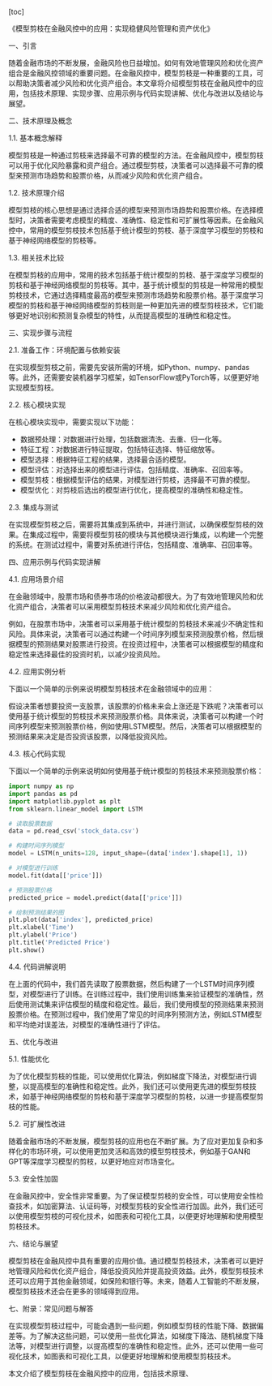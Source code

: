
[toc]                    
                
                
《模型剪枝在金融风控中的应用：实现稳健风险管理和资产优化》

一、引言

随着金融市场的不断发展，金融风险也日益增加。如何有效地管理风险和优化资产组合是金融风控领域的重要问题。在金融风控中，模型剪枝是一种重要的工具，可以帮助决策者减少风险和优化资产组合。本文章将介绍模型剪枝在金融风控中的应用，包括技术原理、实现步骤、应用示例与代码实现讲解、优化与改进以及结论与展望。

二、技术原理及概念

1.1. 基本概念解释

模型剪枝是一种通过剪枝来选择最不可靠的模型的方法。在金融风控中，模型剪枝可以用于优化风险暴露和资产组合。通过模型剪枝，决策者可以选择最不可靠的模型来预测市场趋势和股票价格，从而减少风险和优化资产组合。

1.2. 技术原理介绍

模型剪枝的核心思想是通过选择合适的模型来预测市场趋势和股票价格。在选择模型时，决策者需要考虑模型的精度、准确性、稳定性和可扩展性等因素。在金融风控中，常用的模型剪枝技术包括基于统计模型的剪枝、基于深度学习模型的剪枝和基于神经网络模型的剪枝等。

1.3. 相关技术比较

在模型剪枝的应用中，常用的技术包括基于统计模型的剪枝、基于深度学习模型的剪枝和基于神经网络模型的剪枝等。其中，基于统计模型的剪枝是一种常用的模型剪枝技术，它通过选择精度最高的模型来预测市场趋势和股票价格。基于深度学习模型的剪枝和基于神经网络模型的剪枝则是一种更加先进的模型剪枝技术，它们能够更好地识别和预测复杂模型的特性，从而提高模型的准确性和稳定性。

三、实现步骤与流程

2.1. 准备工作：环境配置与依赖安装

在实现模型剪枝之前，需要先安装所需的环境，如Python、numpy、pandas等。此外，还需要安装机器学习框架，如TensorFlow或PyTorch等，以便更好地实现模型剪枝。

2.2. 核心模块实现

在核心模块实现中，需要实现以下功能：

- 数据预处理：对数据进行处理，包括数据清洗、去重、归一化等。
- 特征工程：对数据进行特征提取，包括特征选择、特征缩放等。
- 模型选择：根据特征工程的结果，选择最合适的模型。
- 模型评估：对选择出来的模型进行评估，包括精度、准确率、召回率等。
- 模型剪枝：根据模型评估的结果，对模型进行剪枝，选择最不可靠的模型。
- 模型优化：对剪枝后选出的模型进行优化，提高模型的准确性和稳定性。

2.3. 集成与测试

在实现模型剪枝之后，需要将其集成到系统中，并进行测试，以确保模型剪枝的效果。在集成过程中，需要将模型剪枝的模块与其他模块进行集成，以构建一个完整的系统。在测试过程中，需要对系统进行评估，包括精度、准确率、召回率等。

四、应用示例与代码实现讲解

4.1. 应用场景介绍

在金融领域中，股票市场和债券市场的价格波动都很大。为了有效地管理风险和优化资产组合，决策者可以采用模型剪枝技术来减少风险和优化资产组合。

例如，在股票市场中，决策者可以采用基于统计模型的剪枝技术来减少不确定性和风险。具体来说，决策者可以通过构建一个时间序列模型来预测股票价格，然后根据模型的预测结果对股票进行投资。在投资过程中，决策者可以根据模型的精度和稳定性来选择最佳的投资时机，以减少投资风险。

4.2. 应用实例分析

下面以一个简单的示例来说明模型剪枝技术在金融领域中的应用：

假设决策者想要投资一支股票，该股票的价格未来会上涨还是下跌呢？决策者可以使用基于统计模型的剪枝技术来预测股票价格。具体来说，决策者可以构建一个时间序列模型来预测股票价格，例如使用LSTM模型。然后，决策者可以根据模型的预测结果来决定是否投资该股票，以降低投资风险。

4.3. 核心代码实现

下面以一个简单的示例来说明如何使用基于统计模型的剪枝技术来预测股票价格：

```python
import numpy as np
import pandas as pd
import matplotlib.pyplot as plt
from sklearn.linear_model import LSTM

# 读取股票数据
data = pd.read_csv('stock_data.csv')

# 构建时间序列模型
model = LSTM(n_units=128, input_shape=(data['index'].shape[1], 1))

# 对模型进行训练
model.fit(data[['price']])

# 预测股票价格
predicted_price = model.predict(data[['price']])

# 绘制预测结果的图
plt.plot(data['index'], predicted_price)
plt.xlabel('Time')
plt.ylabel('Price')
plt.title('Predicted Price')
plt.show()
```

4.4. 代码讲解说明

在上面的代码中，我们首先读取了股票数据，然后构建了一个LSTM时间序列模型，对模型进行了训练。在训练过程中，我们使用训练集来验证模型的准确性，然后使用测试集来评估模型的精度和稳定性。最后，我们使用模型的预测结果来预测股票价格。在预测过程中，我们使用了常见的时间序列预测方法，例如LSTM模型和平均绝对误差法，对模型的准确性进行了评估。

五、优化与改进

5.1. 性能优化

为了优化模型剪枝的性能，可以使用优化算法，例如梯度下降法，对模型进行调整，以提高模型的准确性和稳定性。此外，我们还可以使用更先进的模型剪枝技术，如基于神经网络模型的剪枝和基于深度学习模型的剪枝，以进一步提高模型剪枝的性能。

5.2. 可扩展性改进

随着金融市场的不断发展，模型剪枝的应用也在不断扩展。为了应对更加复杂和多样化的市场环境，可以使用更加灵活和高效的模型剪枝技术，例如基于GAN和GPT等深度学习模型的剪枝，以更好地应对市场变化。

5.3. 安全性加固

在金融风控中，安全性非常重要。为了保证模型剪枝的安全性，可以使用安全性检查技术，如加密算法、认证码等，对模型剪枝的安全性进行加固。此外，我们还可以使用模型剪枝的可视化技术，如图表和可视化工具，以便更好地理解和使用模型剪枝技术。

六、结论与展望

模型剪枝在金融风控中具有重要的应用价值。通过模型剪枝技术，决策者可以更好地管理风险和优化资产组合，降低投资风险并提高投资效益。此外，模型剪枝技术还可以应用于其他金融领域，如保险和银行等。未来，随着人工智能的不断发展，模型剪枝技术还会在更多的领域得到应用。

七、附录：常见问题与解答

在实现模型剪枝过程中，可能会遇到一些问题，例如模型剪枝的性能下降、数据偏差等。为了解决这些问题，可以使用一些优化算法，如梯度下降法、随机梯度下降法等，对模型进行调整，以提高模型的准确性和稳定性。此外，还可以使用一些可视化技术，如图表和可视化工具，以便更好地理解和使用模型剪枝技术。

本文介绍了模型剪枝在金融风控中的应用，包括技术原理、

